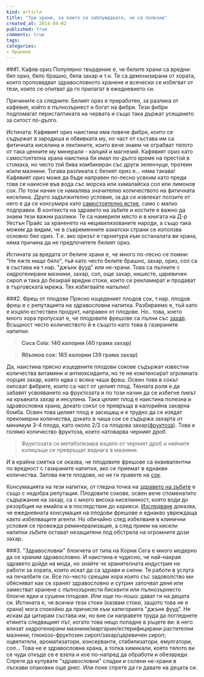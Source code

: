 ```yaml
---
kind: article
title: "Три храни, за които се заблуждавате, че са полезни"
created_at: 2014-04-02 
published: true
comments: true
tags:
categories:
- Хранене
--- 
```

###1. Кафяв ориз 
Популярно твърдение е, че белите храни са вредни: бял ориз, бяло брашно, бяла захар и т.н. Те са демонизирани от хората, които проповядват здравословното хранене и всячески се избягват от тези, които се опитват да го прилагат в ежедневието си. 

Причините са следните: Белият ориз е преработен, за разлика от кафевия, който е пълнозърнест и богат на фибри. Тези фибри подпомагат перисталтиката на червата и също така държат усещането за ситост по-дълго.

Истината: Кафявият ориз наистина има повече фибри, които се съдържат в зародиша и обвивката му, но част от състава им са фитичната киселина и лектините, които вече знаем че ограбват тялото от така ценните му минерали - калций и магнезий.
Кафявият ориз като самостоятелна храна наистина би имал по-дълго време на престой в стомаха, но често той бива комбиниран със други зеленчуци, протеин и/или мазнини. Тогава разликата с белият ориз е... няма такава!
Кафявият ориз може да бъде направен по-лесно усвоим като преди това се накисне във вода със морска или хималайска сол или лимонов сок. По този начин се намалява значително количеството на фитичната киселина. Друго задължително условие, за да се извлекат ползите от него е да се консумира като [самостоятелно ястие](http://www.ncbi.nlm.nih.gov/pubmed/19919509), само с малко подправки. В контекста на здравето на зъбите и костите е важно да знаем тези важни разлики. Те са намерили място и в книгата на Д-р Уестън Прайс за храненето на нецивилизованите народи, а също така можем да видим, че в съвременните азиатски страни се използва основно бял ориз. Т.е. ако оризът е гарнитура към останалата ви храна, няма причина да не предпочетете белият ориз.

Истината за вредата от белите храни е, че много по-лесно се помни: "Не яжте нищо бяло", тъй като често белите брашно, захар, ориз, сол са в състава на т.нар. "джънк фууд" или не-храни. Това са пълните с хидрогенирани мазнини, захар, сол, още захар, нишесте, царевичен сироп и така до безкрай вредни стоки, които се рекламират и продават в търговската мрежа. Тях избягвайте напълно!

<!-- more -->

###2. Фреш от плодове
Прясно изцеденият плодов сок, т.нар. плодов фреш е с репутацията на здравословна напитка. Разбираемо е, тъй като е изцяло естествен продукт, направен от плодове.
Но.. това, което много хора пропускат е, че плодовите фрешове са пълни със [захар](http://www.ncbi.nlm.nih.gov/pubmed/22813423). Всъщност често количеството й е същото като това в газираните напитки:

>**Coca Cola: 140 калории (40 грама захар)**

>**Ябълков сок: 165 калории (39 грама захар)**

Да, наистина прясно изцедените плодови сокове съдържат известни количества витамини и антиоксиданти, но те не компенсират огромната порция захар, която идва с всяка чаша фреш. Освен това в сокът липсват фибрите, които са част от целият плод. Тяхната роля е да забавят усвояването на фруктозата и по този начин да се избегне пикът на кръвната захар и инсулина. Така целият плод е наистина полезна и здравословна храна, докато сокът се превръща в калорийна захарна бомба. Освен това целият плод е засищащ и е трудно да се изядат прекомерни количества, докато в чаша сок се съдържа захарта от минимум 3-4 плода, като около 2/3 са плодова захар([фруктоза](http://ajcn.nutrition.org/content/86/4/895.full)). Това е голямо количество фруктоза, което натоварва черният дроб.
>Фруктозата се метаболизира изцяло от черният дроб и нейните излишъци се превръщат веднага в мазнини.

И в крайна сметка се оказва, че плодовите фрешове са еквивалентни по вредност с газираните напитки, ако се приемат в еднакви количества. 
Затова яжте плодове, но не ги правете на [сок](http://www.ncbi.nlm.nih.gov/pubmed/22813423).

Консумацията на тези напитки, от гледна точка на [здравето на зъбите](http://www.ncbi.nlm.nih.gov/pubmed/22206891) е също с недобра репутация. Плодовите сокове, освен вече споменатито съдържание на захар, са с много висока киселинност, която води до резорбция на емайла и в последствие до кариеси. [Изследване](http://www.ncbi.nlm.nih.gov/pubmed/24298810) доказва, че ежедневната консумация на плодови фрешове е еднакво увреждаща както избелващите агенти. Но обичайно след избелване в клинични условия се провежда реминерализация, а след прием на кисели напитки зъбите остават незащитени под обстрела на огромните дози захар.

###3. "Здравословни" блокчета от типа на Корни
Сега е много модерно да се храним здравословно. И наистина е чудесно, че най-накрая здравето дойде на мода, но знайте че хранителната индустрия не работи за хората, които искат да са здрави и силни. Тя работи в услуга на печалбите си. Все по-често срещам хора които със задоволство ми обясняват как се хранят здравословно и сутрин започват деня или заместват хранене с пълнозърнести бисквити или пълнозърнесто блокче ядки и сушени плодове. Или още по-лошо: дават ги на децата си.
Истината е, че всички тези стоки (казвам стоки, защото това не е храна) мога спокойно да причисля към категорията "джънк фууд". Не искам да цитирам състава им, но вие си направете труда да погледнете етикета следващият път, когато това нещо попадне в ръцете ви: в него влизат хидрогенирани мазнини/маргарин/естерифицирани растителни мазнини; глюкозо-фруктозен сироп/захар/царевичен сироп; оцветители, ароматизатори, консерванти, стабилизатори, емулгатори, сол... Това не е здравословна храна, а топка химикали, която тялото ви се чуди откъде се е взела и кое по-напред да обработи и обезвреди. Спрете да купувате "здравословни" сладки и солени не-храни в лъскави опаковки още днес. Или поне спрете да ги давате на децата си.